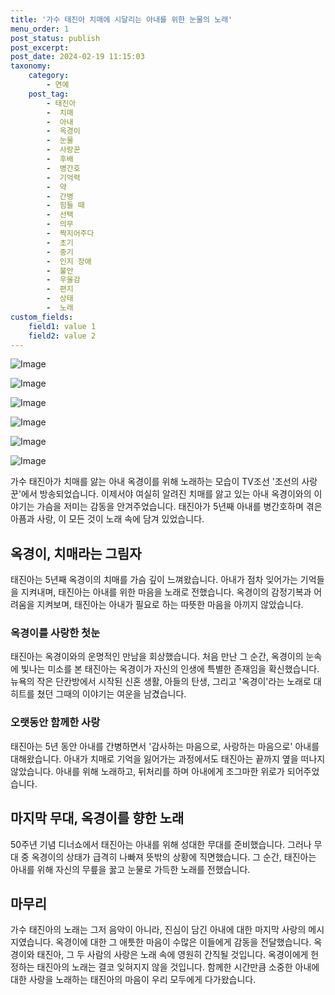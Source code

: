 ```yaml
---
title: '가수 태진아 치매에 시달리는 아내를 위한 눈물의 노래'
menu_order: 1
post_status: publish
post_excerpt: 
post_date: 2024-02-19 11:15:03
taxonomy:
    category:
        - 연예
    post_tag:
        - 태진아
        -  치매
        -  아내
        -  옥경이
        -  눈물
        -  사랑꾼
        -  후배
        -  병간호
        -  기억력
        -  약
        -  간병
        -  힘들 때
        -  선택
        -  의무
        -  짝지어주다
        -  초기
        -  중기
        -  인지 장애
        -  불안
        -  우울감
        -  편지
        -  상태
        -  노래
custom_fields:
    field1: value 1
    field2: value 2
---
```


![Image](https://ssl.pstatic.net/mimgnews/image/076/2024/02/13/2024021301000792700103891_20240213074302038.jpg?type=w540)

![Image](https://mimgnews.pstatic.net/image/076/2024/02/13/2024021301000792700103896_20240213074302042.jpg?type=w540)

![Image](https://ssl.pstatic.net/mimgnews/image/076/2024/02/13/2024021301000792700103892_20240213074302046.jpg?type=w540)

![Image](https://mimgnews.pstatic.net/image/076/2024/02/13/2024021301000792700103893_20240213074302049.jpg?type=w540)

![Image](https://ssl.pstatic.net/mimgnews/image/076/2024/02/13/2024021301000792700103894_20240213074302052.jpg?type=w540)

![Image](https://mimgnews.pstatic.net/image/076/2024/02/13/2024021301000792700103895_20240213074302055.jpg?type=w540)

가수 태진아가 치매를 앓는 아내 옥경이를 위해 노래하는 모습이 TV조선 '조선의 사랑꾼'에서 방송되었습니다. 이제서야 여실히 알려진 치매를 앓고 있는 아내 옥경이와의 이야기는 가슴을 저미는 감동을 안겨주었습니다. 태진아가 5년째 아내를 병간호하며 겪은 아픔과 사랑, 이 모든 것이 노래 속에 담겨 있었습니다.
## 옥경이, 치매라는 그림자
태진아는 5년째 옥경이의 치매를 가슴 깊이 느껴왔습니다. 아내가 점차 잊어가는 기억들을 지켜내며, 태진아는 아내를 위한 마음을 노래로 전했습니다. 옥경이의 감정기복과 어려움을 지켜보며, 태진아는 아내가 필요로 하는 따뜻한 마음을 아끼지 않았습니다.
### 옥경이를 사랑한 첫눈
태진아는 옥경이와의 운명적인 만남을 회상했습니다. 처음 만난 그 순간, 옥경이의 눈속에 빛나는 미소를 본 태진아는 옥경이가 자신의 인생에 특별한 존재임을 확신했습니다. 뉴욕의 작은 단칸방에서 시작된 신혼 생활, 아들의 탄생, 그리고 '옥경이'라는 노래로 대히트를 쳤던 그때의 이야기는 여운을 남겼습니다.
### 오랫동안 함께한 사랑
태진아는 5년 동안 아내를 간병하면서 '감사하는 마음으로, 사랑하는 마음으로' 아내를 대해왔습니다. 아내가 치매로 기억을 잃어가는 과정에서도 태진아는 끝까지 옆을 떠나지 않았습니다. 아내를 위해 노래하고, 뒤처리를 하며 아내에게 조그마한 위로가 되어주었습니다.
## 마지막 무대, 옥경이를 향한 노래
50주년 기념 디너쇼에서 태진아는 아내를 위해 성대한 무대를 준비했습니다. 그러나 무대 중 옥경이의 상태가 급격히 나빠져 뜻밖의 상황에 직면했습니다. 그 순간, 태진아는 아내를 위해 자신의 무릎을 꿇고 눈물로 가득한 노래를 전했습니다.
## 마무리
가수 태진아의 노래는 그저 음악이 아니라, 진심이 담긴 아내에 대한 마지막 사랑의 메시지였습니다. 옥경이에 대한 그 애틋한 마음이 수많은 이들에게 감동을 전달했습니다. 옥경이와 태진아, 그 두 사람의 사랑은 노래 속에 영원히 간직될 것입니다. 옥경이에게 헌정하는 태진아의 노래는 결코 잊혀지지 않을 것입니다. 함께한 시간만큼 소중한 아내에 대한 사랑을 노래하는 태진아의 마음이 우리 모두에게 다가왔습니다.
